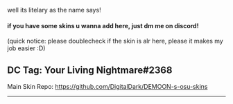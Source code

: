 well its litelary as the name says!

#### if you have some skins u wanna add here, just dm me on discord! 

(quick notice: please doublecheck if the skin is alr here, please it makes my job easier :D) 

DC Tag: Your Living Nightmare#2368
-------------------------------------------------

Main Skin Repo: https://github.com/DigitalDark/DEMOON-s-osu-skins

-------------------------------------------------

